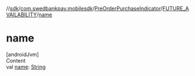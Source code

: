 //[sdk](../../../../index.md)/[com.swedbankpay.mobilesdk](../../index.md)/[PreOrderPurchaseIndicator](../index.md)/[FUTURE_AVAILABILITY](index.md)/[name](name.md)



# name  
[androidJvm]  
Content  
val [name](name.md): [String](https://kotlinlang.org/api/latest/jvm/stdlib/kotlin/-string/index.html)  



